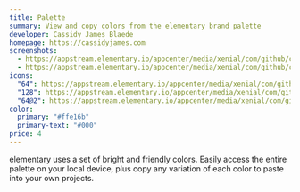 ```yaml
---
title: Palette
summary: View and copy colors from the elementary brand palette
developer: Cassidy James Blaede
homepage: https://cassidyjames.com
screenshots:
  - https://appstream.elementary.io/appcenter/media/xenial/com/github/cassidyjames.palette.desktop/2562E6525D42B309509DBAF8DB73059D/screenshots/image-1_orig.png
  - https://appstream.elementary.io/appcenter/media/xenial/com/github/cassidyjames.palette.desktop/2562E6525D42B309509DBAF8DB73059D/screenshots/image-2_orig.png
icons:
  "64": https://appstream.elementary.io/appcenter/media/xenial/com/github/cassidyjames.palette.desktop/2562E6525D42B309509DBAF8DB73059D/icons/64x64/com.github.cassidyjames.palette_com.github.cassidyjames.palette.png
  "128": https://appstream.elementary.io/appcenter/media/xenial/com/github/cassidyjames.palette.desktop/2562E6525D42B309509DBAF8DB73059D/icons/128x128/com.github.cassidyjames.palette_com.github.cassidyjames.palette.png
  "64@2": https://appstream.elementary.io/appcenter/media/xenial/com/github/cassidyjames.palette.desktop/2562E6525D42B309509DBAF8DB73059D/icons/64x64@2/com.github.cassidyjames.palette_com.github.cassidyjames.palette.png
color:
  primary: "#ffe16b"
  primary-text: "#000"
price: 4
---
```


<p>elementary uses a set of bright and friendly colors. Easily access the entire palette on your local device, plus copy any variation of each color to paste into your own projects.</p>